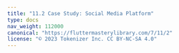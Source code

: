 ```yaml
---
title: "11.2 Case Study: Social Media Platform"
type: docs
nav_weight: 112000
canonical: "https://fluttermasterylibrary.com/7/11/2"
license: "© 2023 Tokenizer Inc. CC BY-NC-SA 4.0"
---
```

